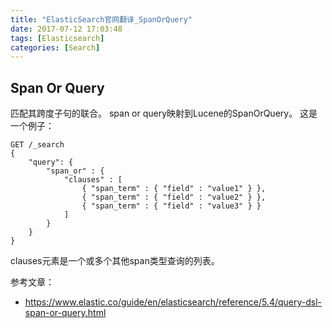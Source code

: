```yaml
---
title: "ElasticSearch官网翻译_SpanOrQuery"
date: 2017-07-12 17:03:48
tags: [Elasticsearch]
categories: [Search]
---
```


## Span Or Query

匹配其跨度子句的联合。 span or query映射到Lucene的SpanOrQuery。 这是一个例子：

```
GET /_search
{
    "query": {
        "span_or" : {
            "clauses" : [
                { "span_term" : { "field" : "value1" } },
                { "span_term" : { "field" : "value2" } },
                { "span_term" : { "field" : "value3" } }
            ]
        }
    }
}
```

clauses元素是一个或多个其他span类型查询的列表。

参考文章：

- https://www.elastic.co/guide/en/elasticsearch/reference/5.4/query-dsl-span-or-query.html
